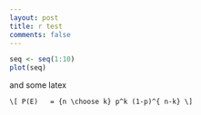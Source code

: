 ```yaml
---
layout: post
title: r test
comments: false
---
```

```r
seq <- seq(1:10)
plot(seq)
```
and some latex

<!-- more -->

`\[
P(E)   = {n \choose k} p^k (1-p)^{ n-k}
\]`

